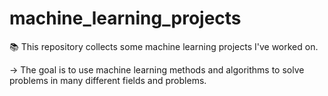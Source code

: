 # machine_learning_projects

📚 This repository collects some machine learning projects I've worked on. 

-> The goal is to use machine learning methods and algorithms to solve problems in many different fields and problems.

